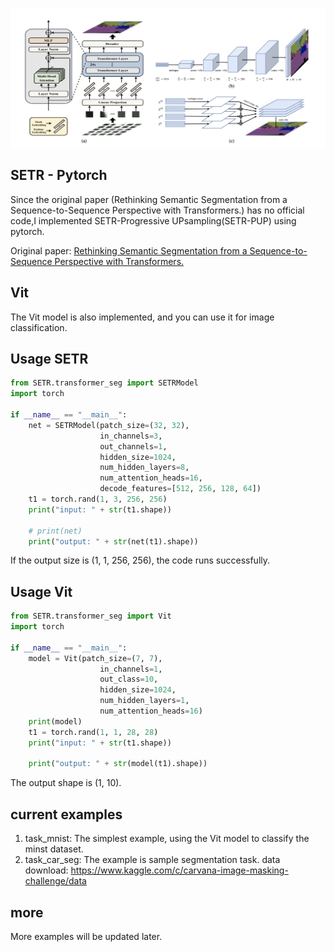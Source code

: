 
<img src="./SETR.png" width="800px"></img>

## SETR - Pytorch

Since the original paper (Rethinking Semantic Segmentation from a Sequence-to-Sequence Perspective with Transformers.) has no official code,I implemented SETR-Progressive UPsampling(SETR-PUP) using pytorch.

Original paper: <a href="https://arxiv.org/abs/2012.15840">Rethinking Semantic Segmentation from a Sequence-to-Sequence Perspective with Transformers.</a>

## Vit
The Vit model is also implemented, and you can use it for image classification.

## Usage SETR

```python
from SETR.transformer_seg import SETRModel
import torch 

if __name__ == "__main__":
    net = SETRModel(patch_size=(32, 32), 
                    in_channels=3, 
                    out_channels=1, 
                    hidden_size=1024, 
                    num_hidden_layers=8, 
                    num_attention_heads=16, 
                    decode_features=[512, 256, 128, 64])
    t1 = torch.rand(1, 3, 256, 256)
    print("input: " + str(t1.shape))
    
    # print(net)
    print("output: " + str(net(t1).shape))

```
If the output size is (1, 1, 256, 256), the code runs successfully.

## Usage Vit
```python 
from SETR.transformer_seg import Vit
import torch 

if __name__ == "__main__":
    model = Vit(patch_size=(7, 7), 
                    in_channels=1, 
                    out_class=10, 
                    hidden_size=1024, 
                    num_hidden_layers=1, 
                    num_attention_heads=16)
    print(model)
    t1 = torch.rand(1, 1, 28, 28)
    print("input: " + str(t1.shape))

    print("output: " + str(model(t1).shape))
```
The output shape is (1, 10).

## current examples
1. task_mnist: The simplest example, using the Vit model to classify the minst dataset.
2. task_car_seg: The example is sample segmentation task. data download: <a href="https://www.kaggle.com/c/carvana-image-masking-challenge/data">https://www.kaggle.com/c/carvana-image-masking-challenge/data</a>

## more
More examples will be updated later.